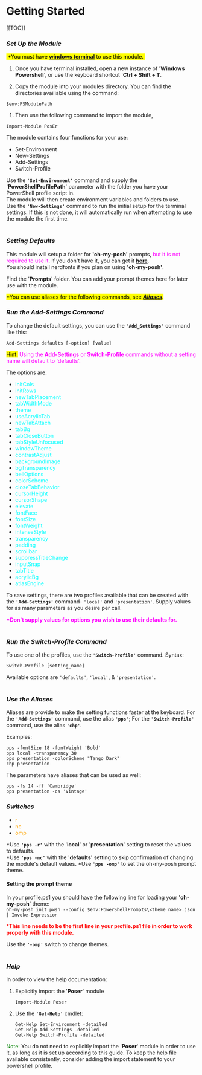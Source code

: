 
# Getting Started

[[TOC]]

### *Set Up the Module*

<mark>&nbsp;*You must have [__windows terminal__](https://apps.microsoft.com/store/detail/windows-terminal/9N0DX20HK701) to use this module.&nbsp;</mark>

1. Once you have terminal installed, open a new instance of '__Windows Powershell__', or use the keyboard shortcut '__Ctrl + Shift + 1__'.

2. Copy the module into your modules directory. You can find the directories availiable using the command:

```pwsh
$env:PSModulePath
```

1. Then use the following command to import the module,

```pwsh
Import-Module PosEr
```

The module contains four functions for your use:

* Set-Environment
* New-Settings
* Add-Settings
* Switch-Profile

Use the __`'Set-Environment'`__ command and supply the '__PowerShellProfilePath__' parameter with the folder you have your PowerShell profile script in.  
The module will then create environment variables and folders to use.  
Use the __`'New-Settings'`__ command to run the initial setup for the terminal settings. If this is not done, it will automatically run when attempting to use the module the first time.  
&nbsp;

### *Setting Defaults*

This module will setup a folder for __'oh-my-posh'__ prompts, <font color="magenta">but it is not required to use it</font>. If you don't have it, you can get it [__here__](https://ohmyposh.dev/).  
You should install nerdfonts if you plan on using __'oh-my-posh'__.  

Find the '__Prompts__' folder. You can add your prompt themes here for later use with the module.
&nbsp;

<mark>*You can use aliases for the following commands, see [*__Aliases__*](#use-the-aliases).</mark>

### *Run the Add-Settings Command*

To change the default settings, you can use the __`'Add_Settings'`__ command like this:  

```pwsh
Add-Settings defaults [-option] [value]
```

<mark>Hint:</mark>
<font color=Magenta>Using the __Add-Settings__ or __Switch-Profile__ commands without a setting name will default to 'defaults'.</font>  

The options are:

* <font color="cyan">initCols</font>
* <font color="cyan">initRows</font>
* <font color="cyan">newTabPlacement</font>
* <font color="cyan">tabWidthMode</font>
* <font color="cyan">theme</font>
* <font color="cyan">useAcrylicTab</font>
* <font color="cyan">newTabAttach</font>
* <font color="cyan">tabBg</font>
* <font color="cyan">tabCloseButton</font>
* <font color="cyan">tabStyleUnfocused</font>
* <font color="cyan">windowTheme</font>
* <font color="cyan">contrastAdjust</font>
* <font color="cyan">backgroundImage</font>
* <font color="cyan">bgTransparency</font>
* <font color="cyan">bellOptions</font>
* <font color="cyan">colorScheme</font>
* <font color="cyan">closeTabBehavior</font>
* <font color="cyan">cursorHeight</font>
* <font color="cyan">cursorShape</font>
* <font color="cyan">elevate</font>
* <font color="cyan">fontFace</font>
* <font color="cyan">fontSize</font>
* <font color="cyan">fontWeight</font>
* <font color="cyan">intenseStyle</font>
* <font color="cyan">transparency</font>
* <font color="cyan">padding</font>
* <font color="cyan">scrollbar</font>
* <font color="cyan">suppressTitleChange</font>
* <font color="cyan">inputSnap</font>
* <font color="cyan">tabTitle</font>
* <font color="cyan">acrylicBg</font>
* <font color="cyan">atlasEngine</font>

To save settings, there are two profiles available that can be created with the __`'Add-Settings'`__ command- `'local'` and `'presentation'`. Supply values for as many parameters as you desire per call.

<font color=magenta>__*Don't supply values for options you wish to use their defaults for.__</font>  
&nbsp;

### *Run the Switch-Profile Command*

To use one of the profiles, use the __`'Switch-Profile'`__ command. Syntax:

```pwsh
Switch-Profile [setting_name]
```

Available options are `'defaults'`, `'local'`, & `'presentation'`.  
&nbsp;

### *Use the Aliases*

Aliases are provide to make the setting functions faster at the keyboard. For the __`'Add-Settings'`__ command, use the alias __`'pps'`__; For the __`'Switch-Profile'`__ command, use the alias __`'chp'`__.  

Examples:  

```pwsh
pps -fontSize 18 -fontWeight 'Bold'
pps local -transparency 30
pps presentation -colorScheme "Tango Dark"
chp presentation
```

The parameters have aliases that can be used as well:  

```pwsh
pps -fs 14 -ff 'Cambridge'
pps presentation -cs 'Vintage'
```

### *Switches*

* <font color="orange">r</font>
* <font color="orange">nc</font>
* <font color="orange">omp</font>

*Use __`'pps -r'`__ with the '__local__' or '__presentation__' setting to reset the values to defaults.  
*Use __`'pps -nc'`__ with the '__defaults__' setting to skip confirmation of changing the module's default values.
*Use __`'pps -omp'`__ to set the oh-my-posh prompt theme.

#### Setting the prompt theme

In your profile.ps1 you should have the following line for loading your '__oh-my-posh__' theme:  
`oh-my-posh init pwsh --config $env:PowerShellPrompts\<theme name>.json | Invoke-Expression`  

<font color="red">*__This line needs to be the first line in your profile.ps1 file in order to work properly with this module.__</font>

Use the __`'-omp'`__ switch to change themes.  
&nbsp;  

### *Help*

In order to view the help documentation:

1. Explicitly import the '__Poser__' module

   ```pwsh
   Import-Module Poser
   ```

2. Use the __`'Get-Help'`__ cmdlet:

   ```pwsh
   Get-Help Set-Environment -detailed
   Get-Help Add-Settings -detailed
   Get-Help Switch-Profile -detailed
   ```

<font color=green>Note:</font> You do not need to explicitly import the '__Poser__' module in order to use it, as long as it is set up according to this guide. To keep the help file available consistently, consider adding the import statement to your powershell profile.
